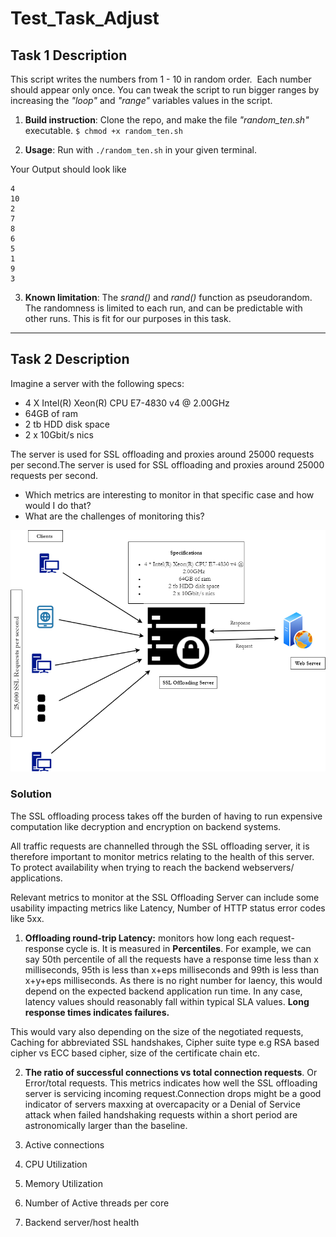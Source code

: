 # **Test_Task_Adjust**

## **Task 1 Description**  

This script writes the numbers from 1 - 10 in random order.  Each number should appear only once.
You can tweak the script to run bigger ranges by increasing the _"loop"_ and _"range"_ variables values in the script.

1. **Build instruction**: Clone the repo, and make the file *"random_ten.sh"* executable. 
`$ chmod +x random_ten.sh` 

2. **Usage**: Run with `./random_ten.sh`  in your given terminal. 

Your Output should look like 
``` 
4
10
2
7
8
6
5
1
9
3
```

3. **Known limitation**:
The _srand()_ and _rand()_ function as pseudorandom. The randomness is limited to each run, and can be predictable with other runs. This is fit for our purposes in this task.  

***

## **Task 2 Description** 

Imagine a server with the following specs:

* 4 X Intel(R) Xeon(R) CPU E7-4830 v4 @ 2.00GHz
* 64GB of ram
* 2 tb HDD disk space
* 2 x 10Gbit/s nics

The server is used for SSL offloading and proxies around 25000 requests per second.The server is used for SSL offloading and proxies around 25000
requests per second.
*  Which metrics are interesting to monitor in that specific case and how would I do that? 
* What are the challenges of monitoring
this?


![Image](https://github.com/JayNoblez/Test_Task_Adjust/blob/master/Adjust.png)

### Solution 
The SSL offloading process takes off the burden of having to run expensive computation like decryption and encryption on backend systems.

All traffic requests are channelled through the SSL offloading server, it is therefore important to monitor metrics relating to the health of this server. To protect availability when trying to reach the backend webservers/ applications.

Relevant metrics to monitor at the SSL Offloading Server can include some usability impacting metrics like Latency, Number of HTTP status error codes like 5xx. 

1. **Offloading round-trip Latency:** monitors how long each request-response cycle is. It is measured in **Percentiles**. For example, we can say 50th percentile of all the requests have a response time less than x milliseconds, 95th is less than x+eps milliseconds and 99th is less than x+y+eps milliseconds. As there is no right number for laency, this would depend on the expected backend application run time. In any case, latency values should reasonably fall within typical SLA values. **Long response times indicates failures.** 

This would vary also depending on the size of the negotiated requests, Caching for abbreviated SSL handshakes, Cipher suite type e.g RSA based cipher vs ECC based cipher, size of the certificate chain etc.

2. **The ratio of successful connections vs total connection requests**. 
Or Error/total requests. This metrics indicates how well the SSL offloading server is servicing incoming request.Connection drops might be a good indicator of servers maxxing at overcapacity or a Denial of Service attack when failed handshaking requests within a short period are astronomically larger than the baseline.
 
3. Active connections
4. CPU Utilization
5. Memory Utilization
6. Number of Active threads per core
7. Backend server/host health

